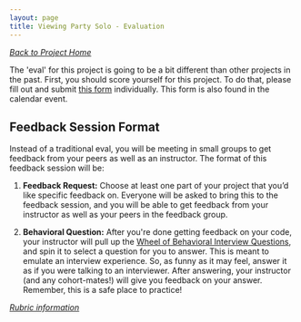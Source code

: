 ```yaml
---
layout: page
title: Viewing Party Solo - Evaluation
---
```

_[Back to Project Home](./index)_

The 'eval' for this project is going to be a bit different than other projects in the past. First, you should score yourself for this project. To do that, please fill out and submit [this form](https://forms.gle/s3sg4Qruq7yHLRr37) individually. This form is also found in the calendar event. 

## Feedback Session Format

Instead of a traditional eval, you will be meeting in small groups to get feedback from your peers as well as an instructor. The format of this feedback session will be:

1. **Feedback Request:**
Choose at least one part of your project that you’d like specific feedback on. Everyone will be asked to bring this to the feedback session, and you will be able to get feedback from your instructor as well as your peers in the feedback group.

2. **Behavioral Question:**
After you're done getting feedback on your code, your instructor will pull up the  [Wheel of Behavioral Interview Questions](https://spinthewheel.io//en/wheels/oF5ZfO1oCmBmrZCe45Jecz0xJmU9MQ==), and spin it to select a question for you to answer. This is meant to emulate an interview experience. So, as funny as it may feel, answer it as if you were talking to an interviewer. After answering, your instructor (and any cohort-mates!) will give you feedback on your answer. Remember, this is a safe place to practice!


_[Rubric information](./rubric)_